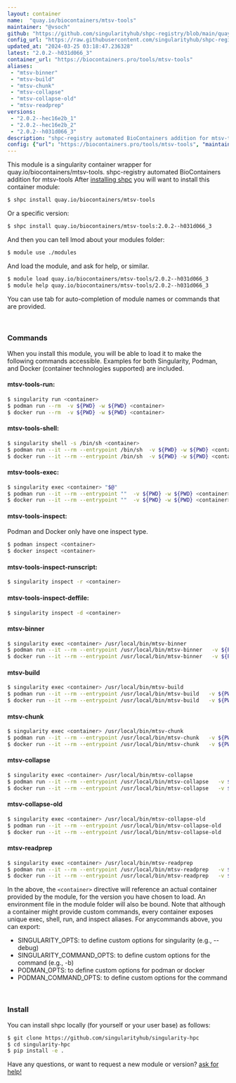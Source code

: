 ```yaml
---
layout: container
name:  "quay.io/biocontainers/mtsv-tools"
maintainer: "@vsoch"
github: "https://github.com/singularityhub/shpc-registry/blob/main/quay.io/biocontainers/mtsv-tools/container.yaml"
config_url: "https://raw.githubusercontent.com/singularityhub/shpc-registry/main/quay.io/biocontainers/mtsv-tools/container.yaml"
updated_at: "2024-03-25 03:18:47.236328"
latest: "2.0.2--h031d066_3"
container_url: "https://biocontainers.pro/tools/mtsv-tools"
aliases:
 - "mtsv-binner"
 - "mtsv-build"
 - "mtsv-chunk"
 - "mtsv-collapse"
 - "mtsv-collapse-old"
 - "mtsv-readprep"
versions:
 - "2.0.2--hec16e2b_1"
 - "2.0.2--hec16e2b_2"
 - "2.0.2--h031d066_3"
description: "shpc-registry automated BioContainers addition for mtsv-tools"
config: {"url": "https://biocontainers.pro/tools/mtsv-tools", "maintainer": "@vsoch", "description": "shpc-registry automated BioContainers addition for mtsv-tools", "latest": {"2.0.2--h031d066_3": "sha256:19221fdc1edae2978949f1009230e409e9bd130bc887a214f9e9075e39cce615"}, "tags": {"2.0.2--hec16e2b_1": "sha256:c4fddadca62e7ffc6ad73b116202f73bd612fac8a7a83e8908213ba32ada2e13", "2.0.2--hec16e2b_2": "sha256:adb213e6d582d830927ddac6d202d2a079d095ebc90d2a296e9ab8c151c57b4a", "2.0.2--h031d066_3": "sha256:19221fdc1edae2978949f1009230e409e9bd130bc887a214f9e9075e39cce615"}, "docker": "quay.io/biocontainers/mtsv-tools", "aliases": {"mtsv-binner": "/usr/local/bin/mtsv-binner", "mtsv-build": "/usr/local/bin/mtsv-build", "mtsv-chunk": "/usr/local/bin/mtsv-chunk", "mtsv-collapse": "/usr/local/bin/mtsv-collapse", "mtsv-collapse-old": "/usr/local/bin/mtsv-collapse-old", "mtsv-readprep": "/usr/local/bin/mtsv-readprep"}}
---
```


This module is a singularity container wrapper for quay.io/biocontainers/mtsv-tools.
shpc-registry automated BioContainers addition for mtsv-tools
After [installing shpc](#install) you will want to install this container module:


```bash
$ shpc install quay.io/biocontainers/mtsv-tools
```

Or a specific version:

```bash
$ shpc install quay.io/biocontainers/mtsv-tools:2.0.2--h031d066_3
```

And then you can tell lmod about your modules folder:

```bash
$ module use ./modules
```

And load the module, and ask for help, or similar.

```bash
$ module load quay.io/biocontainers/mtsv-tools/2.0.2--h031d066_3
$ module help quay.io/biocontainers/mtsv-tools/2.0.2--h031d066_3
```

You can use tab for auto-completion of module names or commands that are provided.

<br>

### Commands

When you install this module, you will be able to load it to make the following commands accessible.
Examples for both Singularity, Podman, and Docker (container technologies supported) are included.

#### mtsv-tools-run:

```bash
$ singularity run <container>
$ podman run --rm  -v ${PWD} -w ${PWD} <container>
$ docker run --rm  -v ${PWD} -w ${PWD} <container>
```

#### mtsv-tools-shell:

```bash
$ singularity shell -s /bin/sh <container>
$ podman run --it --rm --entrypoint /bin/sh  -v ${PWD} -w ${PWD} <container>
$ docker run --it --rm --entrypoint /bin/sh  -v ${PWD} -w ${PWD} <container>
```

#### mtsv-tools-exec:

```bash
$ singularity exec <container> "$@"
$ podman run --it --rm --entrypoint ""  -v ${PWD} -w ${PWD} <container> "$@"
$ docker run --it --rm --entrypoint ""  -v ${PWD} -w ${PWD} <container> "$@"
```

#### mtsv-tools-inspect:

Podman and Docker only have one inspect type.

```bash
$ podman inspect <container>
$ docker inspect <container>
```

#### mtsv-tools-inspect-runscript:

```bash
$ singularity inspect -r <container>
```

#### mtsv-tools-inspect-deffile:

```bash
$ singularity inspect -d <container>
```


#### mtsv-binner

```bash
$ singularity exec <container> /usr/local/bin/mtsv-binner
$ podman run --it --rm --entrypoint /usr/local/bin/mtsv-binner   -v ${PWD} -w ${PWD} <container> -c " $@"
$ docker run --it --rm --entrypoint /usr/local/bin/mtsv-binner   -v ${PWD} -w ${PWD} <container> -c " $@"
```


#### mtsv-build

```bash
$ singularity exec <container> /usr/local/bin/mtsv-build
$ podman run --it --rm --entrypoint /usr/local/bin/mtsv-build   -v ${PWD} -w ${PWD} <container> -c " $@"
$ docker run --it --rm --entrypoint /usr/local/bin/mtsv-build   -v ${PWD} -w ${PWD} <container> -c " $@"
```


#### mtsv-chunk

```bash
$ singularity exec <container> /usr/local/bin/mtsv-chunk
$ podman run --it --rm --entrypoint /usr/local/bin/mtsv-chunk   -v ${PWD} -w ${PWD} <container> -c " $@"
$ docker run --it --rm --entrypoint /usr/local/bin/mtsv-chunk   -v ${PWD} -w ${PWD} <container> -c " $@"
```


#### mtsv-collapse

```bash
$ singularity exec <container> /usr/local/bin/mtsv-collapse
$ podman run --it --rm --entrypoint /usr/local/bin/mtsv-collapse   -v ${PWD} -w ${PWD} <container> -c " $@"
$ docker run --it --rm --entrypoint /usr/local/bin/mtsv-collapse   -v ${PWD} -w ${PWD} <container> -c " $@"
```


#### mtsv-collapse-old

```bash
$ singularity exec <container> /usr/local/bin/mtsv-collapse-old
$ podman run --it --rm --entrypoint /usr/local/bin/mtsv-collapse-old   -v ${PWD} -w ${PWD} <container> -c " $@"
$ docker run --it --rm --entrypoint /usr/local/bin/mtsv-collapse-old   -v ${PWD} -w ${PWD} <container> -c " $@"
```


#### mtsv-readprep

```bash
$ singularity exec <container> /usr/local/bin/mtsv-readprep
$ podman run --it --rm --entrypoint /usr/local/bin/mtsv-readprep   -v ${PWD} -w ${PWD} <container> -c " $@"
$ docker run --it --rm --entrypoint /usr/local/bin/mtsv-readprep   -v ${PWD} -w ${PWD} <container> -c " $@"
```



In the above, the `<container>` directive will reference an actual container provided
by the module, for the version you have chosen to load. An environment file in the
module folder will also be bound. Note that although a container
might provide custom commands, every container exposes unique exec, shell, run, and
inspect aliases. For anycommands above, you can export:

 - SINGULARITY_OPTS: to define custom options for singularity (e.g., --debug)
 - SINGULARITY_COMMAND_OPTS: to define custom options for the command (e.g., -b)
 - PODMAN_OPTS: to define custom options for podman or docker
 - PODMAN_COMMAND_OPTS: to define custom options for the command

<br>

### Install

You can install shpc locally (for yourself or your user base) as follows:

```bash
$ git clone https://github.com/singularityhub/singularity-hpc
$ cd singularity-hpc
$ pip install -e .
```

Have any questions, or want to request a new module or version? [ask for help!](https://github.com/singularityhub/singularity-hpc/issues)